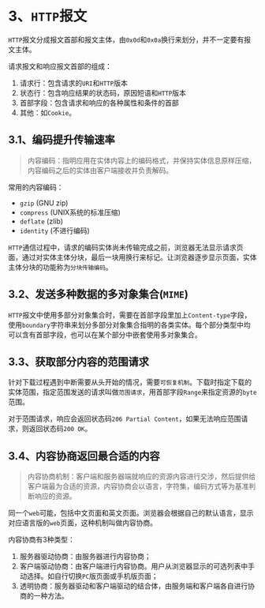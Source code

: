 # 3、`HTTP`报文

`HTTP`报文分成报文首部和报文主体，由`0x0d`和`0x0a`换行来划分，并不一定要有报文主体。

请求报文和响应报文首部的组成：
1. 请求行：包含请求的`URI`和`HTTP`版本
2. 状态行：包含响应结果的状态码，原因短语和`HTTP`版本
3. 首部字段：包含请求和响应的各种属性和条件的首部
4. 其他：如`Cookie`。

## 3.1、编码提升传输速率

> 内容编码：指明应用在实体内容上的编码格式，并保持实体信息原样压缩，内容编码之后的实体由客户端接收并负责解码。

常用的内容编码：
- `gzip` (GNU zip)
- `compress` (UNIX系统的标准压缩)
- `deflate` (zlib)
- `identity` (不进行编码)

`HTTP`通信过程中，请求的编码实体尚未传输完成之前，浏览器无法显示请求页面，通过对实体主体分块，最后一块用换行来标记。让浏览器逐步显示页面，实体主体分块的功能称为`分块传输编码`。

## 3.2、发送多种数据的多对象集合(`MIME`)

`HTTP`报文中使用多部分对象集合时，需要在首部字段里加上`Content-type`字段，使用`boundary`字符串来划分多部分对象集合指明的各类实体。每个部分类型中均可以含有首部字段，也可以在某个部分中嵌套使用多对象集合。

## 3.3、获取部分内容的范围请求

针对下载过程遇到中断需要从头开始的情况，需要`可恢复机制`。下载时指定下载的实体范围，指定范围发送的请求叫做`范围请求`，用首部字段`Range`来指定资源的`byte`范围。

对于范围请求，响应会返回状态码`206 Partial Content`，如果无法响应范围请求，则返回状态码`200 OK`。

## 3.4、内容协商返回最合适的内容

> 内容协商机制：客户端和服务器端就响应的资源内容进行交涉，然后提供给客户端最为合适的资源，内容协商会以语言，字符集，编码方式等为基准判断响应的资源。

同一个`web`可能，包括中文页面和英文页面。浏览器会根据自己的默认语言，显示对应语言版的`web`页面，这种机制叫做内容协商。

内容协商有3种类型：
1. 服务器驱动协商：由服务器进行内容协商；
2. 客户端驱动协商：由客户端进行内容协商。用户从浏览器显示的可选列表中手动选择。如自行切换`PC`版页面或手机版页面；
3. 透明协商：服务器驱动和客户端驱动的结合体，由服务端和客户端各自进行协商的一种方法。


